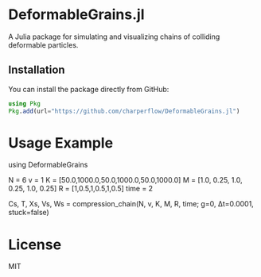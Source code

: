 # DeformableGrains.jl

A Julia package for simulating and visualizing chains of colliding deformable particles.

## Installation

You can install the package directly from GitHub:

```julia
using Pkg
Pkg.add(url="https://github.com/charperflow/DeformableGrains.jl")
```

# Usage Example
using DeformableGrains

N = 6
v = 1
K = [50.0,1000.0,50.0,1000.0,50.0,1000.0]
M = [1.0, 0.25, 1.0, 0.25, 1.0, 0.25]
R = [1,0.5,1,0.5,1,0.5]
time = 2

Cs, T, Xs, Vs, Ws = compression_chain(N, v, K, M, R, time; g=0, Δt=0.0001, stuck=false)

# License
MIT 
